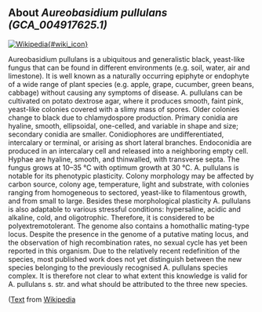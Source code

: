 
About *Aureobasidium pullulans (GCA\_004917625.1)* 
--------------------------------------------------------------

[![Wikipedia](/img/wikipedia_logo_v2_en.png){#wiki_icon}](http://en.wikipedia.org/wiki/Aureobasidium_pullulans)

Aureobasidium pullulans is a ubiquitous and generalistic black, yeast-like
fungus that can be found in different environments (e.g. soil, water, air and
limestone). It is well known as a naturally occurring epiphyte or endophyte of a
wide range of plant species (e.g. apple, grape, cucumber, green beans, cabbage)
without causing any symptoms of disease.
A. pullulans can be cultivated on potato dextrose agar, where it produces
smooth, faint pink, yeast-like colonies covered with a slimy mass of spores.
Older colonies change to black due to chlamydospore production. Primary conidia
are hyaline, smooth, ellipsoidal, one-celled, and variable in shape and size;
secondary conidia are smaller. Conidiophores are undifferentiated, intercalary
or terminal, or arising as short lateral branches. Endoconidia are produced in
an intercalary cell and released into a neighboring empty cell. Hyphae are
hyaline, smooth, and thinwalled, with transverse septa. The fungus grows at
10–35 °C with optimum growth at 30 °C.
A. pullulans is notable for its phenotypic plasticity. Colony morphology may be
affected by carbon source, colony age, temperature, light and substrate, with
colonies ranging from homogeneous to sectored, yeast-like to filamentous growth,
and from small to large. Besides these morphological plasticity A. pullulans is
also adaptable to various stressful conditions: hypersaline, acidic and
alkaline, cold, and oligotrophic. Therefore, it is considered to be
polyextremotolerant. The genome also contains a homothallic mating-type locus.
Despite the presence in the genome of a putative mating locus, and the
observation of high recombination rates, no sexual cycle has yet been reported
in this organism.
Due to the relatively recent redefinition of the species, most published work
does not yet distinguish between the new species belonging to the previously
recognised A. pullulans species complex. It is therefore not clear to what
extent this knowledge is valid for A. pullulans s. str. and what should be
attributed to the three new species.

([Text](http://en.wikipedia.org/wiki/Aureobasidium_pullulans) from [Wikipedia](http://en.wikipedia.org/) 

